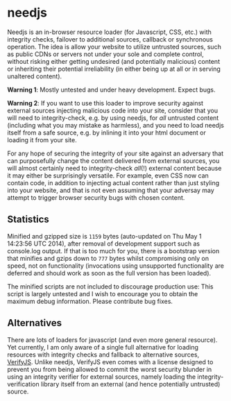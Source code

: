 needjs
======

Needjs is an in-browser resource loader (for Javascript, CSS, etc.)
with integrity checks, failover to additional sources, callback or
synchronous operation. The idea is allow your website to utilize
untrusted sources, such as public CDNs or servers not under your sole
and complete control, without risking either getting undesired (and
potentially malicious) content or inheriting their potential
irreliability (in either being up at all or in serving unaltered
content).

<b>Warning 1</b>: Mostly untested and under heavy development. Expect
bugs.

<b>Warning 2</b>: If you want to use this loader to improve security
against external sources injecting malicious code into your site,
consider that you will need to integrity-check, e.g. by using needjs,
for _all_ untrusted content (including what you may mistake as
harmless), and you need to load needjs itself from a safe
source, e.g. by inlining it into your html document or loading it from
your site.

For any hope of securing the integrity of your site
against an adversary that can purposefully change the content
delivered from external sources, you will almost certainly need to
integrity-check _all_(!) external content because it may either be
surprisingly versatile. For example, even CSS now can contain code, in
addition to injecting actual content rather than just styling into
your website, and that is not even assuming that your adversay may
attempt to trigger browser security bugs with chosen content.

Statistics
----------

Minified and gzipped size is `1159` bytes (auto-updated on Thu May  1 14:23:56 UTC 2014), after removal of development support such as console.log output. If that is too much for you, there is a bootstrap version that minifies and gzips down to `777` bytes whilst compromising only on speed, not on functionality (invocations using unsupported functionality are deferred and should work as soon as the full version has been loaded).

The minified scripts are not included to discourage production use:
This script is largely untested and I wish to encourage you to obtain
the maximum debug information. Please contribute bug fixes.

Alternatives
------------

There are lots of loaders for javascript (and even more general resource).
Yet currently, I am only aware of a single full alternative
for loading resources with integrity checks and fallback to
alternative sources,
[VerifyJS](https://github.com/ryancdotorg/VerifyJS). Unlike needjs,
VerifyJS even comes with a license designed to prevent you from being
allowed to commit the worst security blunder in using an integrity
verifier for external sources, namely loading the
integrity-verification library itself from an external (and hence
potentially untrusted) source.
